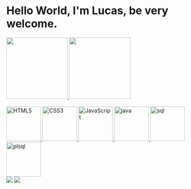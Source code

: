 # Hello World, I'm Lucas, be very welcome.

<div>
  <a href="https://beacons.ai/o_lobo">
  <img height="160em" src="https://github-readme-stats.vercel.app/api?username=lobofullstack&locale=pt-br&show_icons=true&icon_color=FFFFFF&layout=compact&langs_count=6&theme=dark"/>
  <img height="160em" src="https://github-readme-stats.vercel.app/api/top-langs/?username=lobofullstack&locale=pt-br&layout=compact&langs_count=6&theme=dark"/>
</div>

<div style="display: inline_block"><br>
  <img src="https://img.icons8.com/color/2x/html-5.png" width="90" alt="HTML5">
  <img src="https://img.icons8.com/color/2x/css3.png" width="90" alt="CSS3">
  <img src="https://img.icons8.com/fluency/48/javascript.png" width="90" alt="JavaScript"/>
  <img src="https://img.icons8.com/?size=100&id=5OD485koNIrb&format=png&color=000000" width="90" alt="java">
  <img src="https://img.icons8.com/?size=100&id=46845&format=png&color=000000" width="90" alt="sql"/>
  <img src="https://img.icons8.com/?size=100&id=8ljTDYUEydbJ&format=png&color=000000" width="90" alt="plsql"/>
</div>

<div> 
  <a href = "https://mail.google.com/mail/u/0/?pli=1#inbox?compose=GTvVlcSDZqtfnTQGSgHPTffkFHpSxThHwdzcJGMRFLnCpzCvvktJXNbNnRrKRwNMKvtpHTjLtDFTj"><img src="https://img.shields.io/badge/-Gmail-%23333?style=for-the-badge&logo=gmail&logoColor=white" target="_blank"></a>
  <a href="https://www.linkedin.com/in/lucassilva1995/" target="_blank"><img src="https://img.shields.io/badge/-LinkedIn-%230077B5?style=for-the-badge&logo=linkedin&logoColor=white" target="_blank"></a> 
</div>
